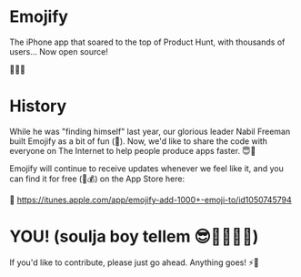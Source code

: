 # Emojify
The iPhone app that soared to the top of Product Hunt, with thousands of users... Now open source!

🎺🎺🎺

# History
While he was "finding himself" last year, our glorious leader Nabil Freeman built Emojify as a bit of fun (🎉). Now, we'd like to share the code with everyone on The Internet to help people produce apps faster. 😇🤔

Emojify will continue to receive updates whenever we feel like it, and you can find it for free (🚫💰) on the App Store here:

🔑 https://itunes.apple.com/app/emojify-add-1000+-emoji-to/id1050745794

# YOU! (soulja boy tellem 😎💩🎵🎶🙉)

If you'd like to contribute, please just go ahead. Anything goes! ⚡️💪
